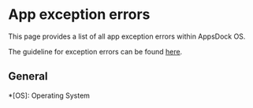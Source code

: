 # App exception errors

This page provides a list of all app exception errors within AppsDock OS.

The guideline for exception errors can be found [here](../../gettingstarted/guidelines/exception-errors).

## General



*[OS]: Operating System
